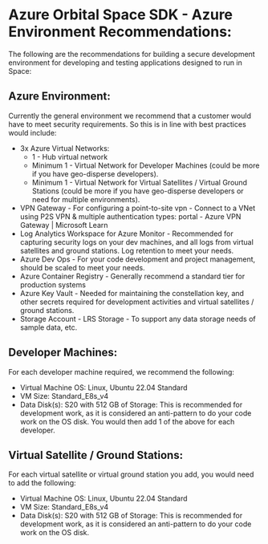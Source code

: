 # Azure Orbital Space SDK - Azure Environment Recommendations:
The following are the recommendations for building a secure development environment for developing and testing applications designed to run in Space:

## Azure Environment:
Currently the general environment we recommend that a customer would have to meet security requirements.  So this is in line with best practices would include:
- 3x Azure Virtual Networks:
    - 1 - Hub virtual network
    - Minimum 1 - Virtual Network for Developer Machines (could be more if you have geo-disperse developers).
    - Minimum 1 - Virtual Network for Virtual Satellites / Virtual Ground Stations (could be more if you have geo-disperse developers or need for multiple environments).
- VPN Gateway - For configuring a point-to-site vpn - Connect to a VNet using P2S VPN & multiple authentication types: portal - Azure VPN Gateway | Microsoft Learn
- Log Analytics Workspace for Azure Monitor - Recommended for capturing security logs on your dev machines, and all logs from virtual satellites and ground stations.  Log retention to meet your needs.  
- Azure Dev Ops - For your code development and project management, should be scaled to meet your needs.
- Azure Container Registry - Generally recommend a standard tier for production systems
- Azure Key Vault - ​Needed for maintaining the constellation key, and other secrets required for development activities and virtual satellites / ground stations.
- Storage Account - LRS Storage - To support any data storage needs of sample data, etc.  

## Developer Machines:
For each developer machine required, we recommend the following:
- Virtual Machine OS:  Linux, Ubuntu 22.04 Standard
- VM Size:  Standard_E8s_v4
- Data Disk(s):  S20 with 512 GB of Storage:  This is recommended for development work, as it is considered an anti-pattern to do your code work on the OS disk.
You would then add 1 of the above for each developer.

## Virtual Satellite / Ground Stations:
For each virtual satellite or virtual ground station you add, you would need to add the following:
- Virtual Machine OS:  Linux, Ubuntu 22.04 Standard
- VM Size:  Standard_E8s_v4
- Data Disk(s):  S20 with 512 GB of Storage:  This is recommended for development work, as it is considered an anti-pattern to do your code work on the OS disk.